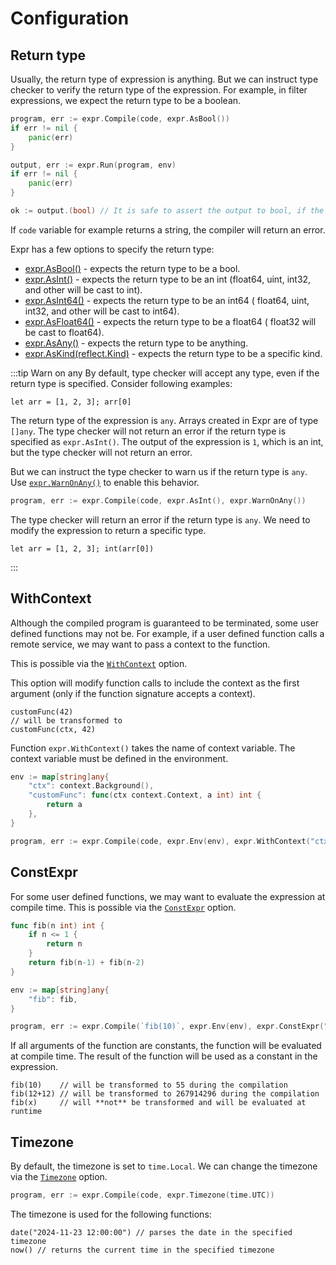 # Configuration

## Return type

Usually, the return type of expression is anything. But we can instruct type checker to verify the return type of the
expression.
For example, in filter expressions, we expect the return type to be a boolean.

```go
program, err := expr.Compile(code, expr.AsBool())
if err != nil {
    panic(err)
}

output, err := expr.Run(program, env)
if err != nil {
    panic(err)
}

ok := output.(bool) // It is safe to assert the output to bool, if the expression is type checked as bool.
```

If `code` variable for example returns a string, the compiler will return an error.

Expr has a few options to specify the return type:

- [expr.AsBool()](https://pkg.go.dev/github.com/expr-lang/expr#AsBool) - expects the return type to be a bool.
- [expr.AsInt()](https://pkg.go.dev/github.com/expr-lang/expr#AsInt) - expects the return type to be an int (float64,
  uint, int32, and other will be cast to int).
- [expr.AsInt64()](https://pkg.go.dev/github.com/expr-lang/expr#AsInt64) - expects the return type to be an int64 (
  float64, uint, int32, and other will be cast to int64).
- [expr.AsFloat64()](https://pkg.go.dev/github.com/expr-lang/expr#AsFloat64) - expects the return type to be a float64 (
  float32 will be cast to float64).
- [expr.AsAny()](https://pkg.go.dev/github.com/expr-lang/expr#AsAny) - expects the return type to be anything.
- [expr.AsKind(reflect.Kind)](https://pkg.go.dev/github.com/expr-lang/expr#AsKind) - expects the return type to be a
  specific kind.

:::tip Warn on any
By default, type checker will accept any type, even if the return type is specified. Consider following examples:

```expr
let arr = [1, 2, 3]; arr[0]
```

The return type of the expression is `any`. Arrays created in Expr are of type `[]any`. The type checker will not return
an error if the return type is specified as `expr.AsInt()`. The output of the expression is `1`, which is an int, but the
type checker will not return an error.

But we can instruct the type checker to warn us if the return type is `any`. Use [`expr.WarnOnAny()`](https://pkg.go.dev/github.com/expr-lang/expr#WarnOnAny) to enable this behavior.

```go
program, err := expr.Compile(code, expr.AsInt(), expr.WarnOnAny())
```

The type checker will return an error if the return type is `any`. We need to modify the expression to return a specific
type.

```expr
let arr = [1, 2, 3]; int(arr[0])
```
:::


## WithContext

Although the compiled program is guaranteed to be terminated, some user defined functions may not be. For example, if a
user defined function calls a remote service, we may want to pass a context to the function.

This is possible via the [`WithContext`](https://pkg.go.dev/github.com/expr-lang/expr#WithContext) option.

This option will modify function calls to include the context as the first argument (only if the function signature
accepts a context).

```expr
customFunc(42)
// will be transformed to
customFunc(ctx, 42)
```

Function `expr.WithContext()` takes the name of context variable. The context variable must be defined in the environment.

```go
env := map[string]any{
    "ctx": context.Background(),
    "customFunc": func(ctx context.Context, a int) int {
        return a
    },
}

program, err := expr.Compile(code, expr.Env(env), expr.WithContext("ctx"))
```

## ConstExpr

For some user defined functions, we may want to evaluate the expression at compile time. This is possible via the
[`ConstExpr`](https://pkg.go.dev/github.com/expr-lang/expr#ConstExpr) option. 

```go
func fib(n int) int {
    if n <= 1 {
        return n
    }
    return fib(n-1) + fib(n-2)
}

env := map[string]any{
    "fib": fib,
}

program, err := expr.Compile(`fib(10)`, expr.Env(env), expr.ConstExpr("fib"))
```

If all arguments of the function are constants, the function will be evaluated at compile time. The result of the function
will be used as a constant in the expression.

```expr
fib(10)    // will be transformed to 55 during the compilation
fib(12+12) // will be transformed to 267914296 during the compilation
fib(x)     // will **not** be transformed and will be evaluated at runtime
```

## Timezone

By default, the timezone is set to `time.Local`. We can change the timezone via the [`Timezone`](https://pkg.go.dev/github.com/expr-lang/expr#Timezone) option.

```go
program, err := expr.Compile(code, expr.Timezone(time.UTC))
```

The timezone is used for the following functions:
```expr
date("2024-11-23 12:00:00") // parses the date in the specified timezone
now() // returns the current time in the specified timezone
```
